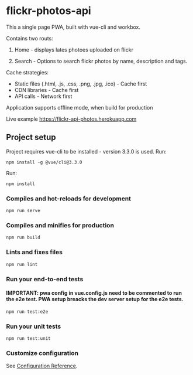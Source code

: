 # flickr-photos-api

This a single page PWA, built with vue-cli and workbox. 

Contains two routs: 
1. Home - displays lates photoes uploaded on flickr

2. Search - Options to search flickr photos by name, description and tags.

Cache strategies: 
  - Static files (.html, .js, .css, .png, .jpg, .ico) - Cache first
  - CDN libraries - Cache first
  - API calls - Network first

Application supports offline mode, when build for production

Live example https://flickr-api-photos.herokuapp.com

## Project setup

Project requires vue-cli to be installed - version 3.3.0 is used.
Run: 

```
npm install -g @vue/cli@3.3.0
```

Run:

```
npm install
```

### Compiles and hot-reloads for development
```
npm run serve
```

### Compiles and minifies for production
```
npm run build
```

### Lints and fixes files
```
npm run lint
```

### Run your end-to-end tests

#### IMPORTANT: pwa config in vue.config.js need to be commented to run the e2e test. PWA setup breacks the dev server setup for the e2e tests.

```
npm run test:e2e
```

### Run your unit tests
```
npm run test:unit
```

### Customize configuration
See [Configuration Reference](https://cli.vuejs.org/config/).
